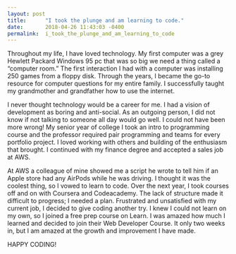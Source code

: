 ```yaml
---
layout: post
title:      "I took the plunge and am learning to code."
date:       2018-04-26 11:43:03 -0400
permalink:  i_took_the_plunge_and_am_learning_to_code
---
```






Throughout my life, I have loved technology. My first computer was a grey Hewlett Packard Windows 95 pc that was so big we need a thing called a “computer room.” The first interaction I had with a computer was installing 250 games from a floppy disk. Through the years, I became the go-to resource for computer questions for my entire family. I successfully taught my grandmother and grandfather how to use the internet. 

I never thought technology would be a career for me. I had a vision of development as boring and anti-social. As an outgoing person, I did not know if not talking to someone all day would go well. I could not have been more wrong! My senior year of college I took an intro to programming course and the professor required pair programming and teams for every portfolio project. I loved working with others and building of the enthusiasm that brought. I continued with my finance degree and accepted a sales job at AWS.

At AWS a colleague of mine showed me a script he wrote to tell him if an Apple store had any AirPods while he was driving. I thought it was the coolest thing, so I vowed to learn to code. Over the next year, I took courses off and on with Coursera and Codeacademy. The lack of structure made it difficult to progress; I needed a plan.
Frustrated and unsatisfied with my current job, I decided to give coding another try. I knew I could not learn on my own, so I joined a free prep course on Learn. I was amazed how much I learned and decided to join their Web Developer Course. It only two weeks in, but I am amazed at the growth and improvement I have made.

HAPPY CODING!

